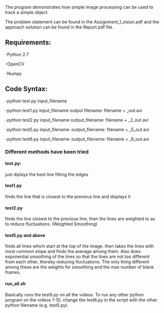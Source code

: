 The program demonstrates how simple image processing can be used to track a simple object. 

The problem statement can be found in the Assignment_1_vision.pdf and the approach solution can be found in the Report.pdf file.

## Requirements:
-Python 2.7

-OpenCV

-Numpy

## Code Syntax:
-python test.py input_filename 

-python test1.py input_filename output filename: filename + _out.avi

-python test2.py input_filename output_filename: filename + _2_out.avi

-python test5.py input_filename 
 :output_filename: filename + _5_out.avi

-python test6.py input_filename 
 :output_filename: filename + _6_out.avi

### Different methods have been tried

#### test.py:
just diplays the best line fitting the edges

#### test1.py 
finds the line that is closest to the previous line and displays it

#### test2.py 
finds the line closest to the previous line, then the lines are weighted to as to reduce fluctuations. (Weighted Smoothing)

#### test5.py and above 
finds all lines which start at the top of the image. then takes the lines with most common slope and finds the average among them.
Also does exponential smoothing of the lines so that the lines are not too different from each other, thereby reducing fluctuations.
The only thing different among these are the weights for smoothing and the max number of blank frames.

#### run_all.sh
Basically runs the test6.py on all the videos. To run any other python program on the videos 1-10, change the test6.py in the script with
the other python filename (e.g. test5.py).
